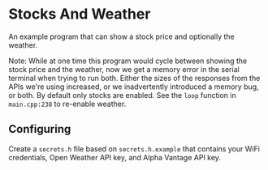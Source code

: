 # Stocks And Weather

An example program that can show a stock price and optionally the weather.

Note: While at one time this program would cycle between showing the stock price and the weather, now we get a memory error in the serial terminal when trying to run both. Either the sizes of the responses from the APIs we're using increased, or we inadvertently introduced a memory bug, or both. By default only stocks are enabled. See the `loop` function in `main.cpp:238` to re-enable weather.

## Configuring

Create a `secrets.h` file based on `secrets.h.example` that contains your WiFi credentials, Open Weather API key, and Alpha Vantage API key.
